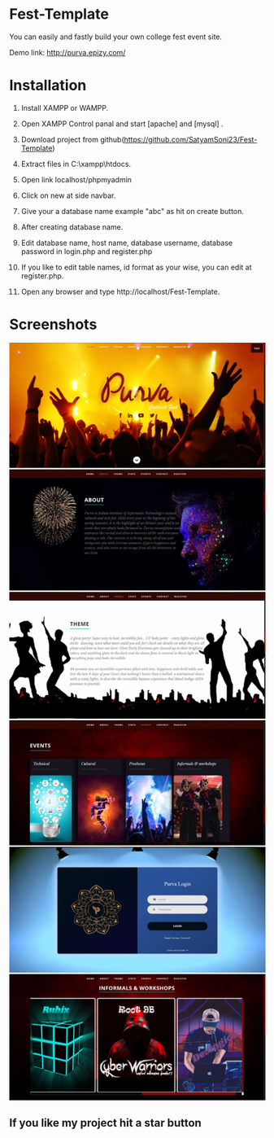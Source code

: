 # Fest-Template
You can easily and fastly build your own college fest event site.

Demo link: http://purva.epizy.com/

# Installation

1. Install XAMPP or WAMPP.

2. Open XAMPP Control panal and start [apache] and [mysql] .

3. Download project from github(https://github.com/SatyamSoni23/Fest-Template) 
    
4. Extract files in C:\\xampp\htdocs\.

5. Open link localhost/phpmyadmin

6. Click on new at side navbar.

7. Give your a database name example "abc" as  hit on create button.

8. After creating database name.

9. Edit database name, host name, database username, database password in login.php and register.php

10. If you like to edit table names, id format as your wise,  you can edit at register.php.

11. Open any browser and type http://localhost/Fest-Template.

# Screenshots

![Image of adduser](https://github.com/SatyamSoni23/Fest-Template/blob/master/Screenshots/home1.JPG)
![Image of adduser](https://github.com/SatyamSoni23/Fest-Template/blob/master/Screenshots/home2.JPG)
![Image of adduser](https://github.com/SatyamSoni23/Fest-Template/blob/master/Screenshots/home3.JPG)
![Image of adduser](https://github.com/SatyamSoni23/Fest-Template/blob/master/Screenshots/home4.JPG)
![Image of adduser](https://github.com/SatyamSoni23/Fest-Template/blob/master/Screenshots/login.JPG)
![Image of adduser](https://github.com/SatyamSoni23/Fest-Template/blob/master/Screenshots/shows2.JPG)

##  If you like my project hit a star button
